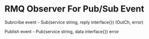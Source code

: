 RMQ Observer For Pub/Sub Event
============================

Subrcribe event - Sub(service string, reply interface{}) (OutCh, error)

Publish event - Pub(service string, data interface{}) error

